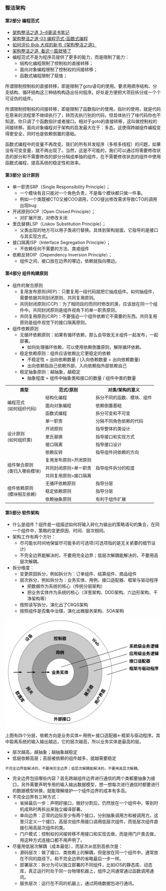 ### 整洁架构

#### 第2部分 编程范式
* [架构整洁之道 3~6章读书笔记](https://cloud.tencent.com/developer/article/1834412)
* [架构整洁之道-03 编程范式-函数式编程](https://juejin.cn/post/7027679199326371854)
* [如何评价 Bob 大叔的新书《架构整洁之道》](https://www.zhihu.com/question/301498382/answer/1018334384)
* [架构整洁之道, 看这一篇就够了](https://mp.weixin.qq.com/s/Kd1T40KZWvdThKC3IN6n-Q)
* 编程范式不是为程序员提供了更多的能力，而是限制了能力：
  * 结构化编程限制了控制权的直接转移；
  * 面向对象编程限制了控制权的间接转移；
  * 函数式编程限制了赋值；

所谓限制控制权的直接转移，即是限制了goto语句的使用。要求用顺序结构、分支结构、循环结构这三种结构构造出任何程序。好处是方便把大项目拆分成一个个可证伪的组件。

所谓限制控制权的间接转移，即是限制了函数指针的使用。指针的使用，就是代码在原来的流程里不继续执行了，转而去执行别的代码，但具体执行了啥代码你也不知道，你只调了个函数指针或者接口。相对于goto的直接转移，这叫做控制权的间接转移。面向对象编程对于架构的启发最大在于：多态。这使得跨越组件编程变得更安全，同时也是依赖倒置的基础。

函数式编程中的变量不再改变。我们的所有并发程序（多核多线程）的问题，如果没有可变变量，就不再出现了。当然，这是不可能的，我们可以通过将需要修改状态的部分和不需要修改的部分分隔成单独的组件，在不需要修改状态的组件中使用函数式编程，提高系统的稳定性和效率。

#### 第3部分 设计原则
* 单一职责SRP（Single Responsibility Principle）；
  * 一个模块有且只能对一个角色负责，不是每个模块都只做一件事。
  * 例如一个类既被CTO又被COO调用，COO提出修改需求导致CTO的调用出现bug
* 开闭原则OCP（Open Closed Principle）；
  * 对扩展开放，对修改关闭
* 里氏替换LSP（Liskov Substitution Principle）；
  * 父类出现的地方可以用子类进行替换。具体到架构层面，它指导的是接口与其实现方式。
* 接口隔离ISP（Interface Segregation Principle）；
  * 不依赖任何不需要的方法、类或组件
* 依赖反转DIP（Dependency Inversion Principle）；
  * 组件之间，接口放在边界的哪边，依赖就指向哪边。

#### 第4部分 组件构建原则
* 组件的聚合原则
  * 复用发布原则(REP)：只要复用一段代码就把它抽成组件。如何抽组件，需要依据共同封闭原则、共同复用原则。
  * 共同封闭原则(CCP)：为了相同目的而同时修改的类，应该放在同一个组件中。共同封闭原则是组件视角下的单一职责原则。
  * 共同复用原则(CRP)：不要强迫一个组件依赖它不需要的东西。共同复用原则是组件视觉下的接口隔离原则。
* 组件依赖原则
  * 无循环依赖原则：如果有循环依赖，那么会导致无关组件一起发布，一起部署。
    * 如何处理循环依赖，可以使用依赖倒置原则，解除循环依赖。
  * 稳定依赖原则：组件应该依赖比它更稳定的依赖
    * 不稳定性 = 出向依赖数量 / (入向依赖数量 + 出向依赖数量)
    * 出向依赖指自己依赖外部，入向依赖指外部依赖自己
  * 稳定抽象原则：越抽象，越稳定
    * 抽象程度 = 组件中抽象类和接口的数量 / 组件中类的数量
    
<table>
    <tr>
        <th>类型</th>
        <th>范式/原则</th>
        <th>对类/架构的意义</th>  
    </tr>
    <tr>
        <td rowspan="3">编程范式<br>(如何组织代码)</td>
        <td>结构化编程</td>
        <td>拆分不同的函数、模块、组件</td>
    </tr>
    <tr>
        <td>面向对象编程</td>
        <td>依赖倒置基础</td>
    </tr>
    <tr>
        <td>函数式编程</td>
        <td>拆分可变和不可变</td>
    </tr>
    <tr>
        <td rowspan="5">设计原则<br>(如何组织类)</td>
        <td>单一职责</td>
        <td>分隔不同角色依赖的代码</td>
    </tr>
    <tr>
        <td>开闭原则</td>
        <td>指导整体的类设计</td>
    </tr>
    <tr>
        <td>里氏替换</td>
        <td>指导接口和实现方式</td>
    </tr>
    <tr>
        <td>接口隔离</td>
        <td>指导接口设计</td>
    </tr>
    <tr>
        <td>依赖反转</td>
        <td>指导组件间依赖的方向</td>
    </tr>
    <tr>
        <td rowspan="3">组件聚合原则<br>(类归入哪些模块)</td>
        <td>复用发布原则=开闭原则</td>
        <td rowspan="3">指导组件拆分的粒度</td>
    </tr>
    <tr>
        <td>共同封闭原则=单一职责</td>
    </tr>
    <tr>
        <td>共同复用原则=接口隔离</td>
    </tr>
    <tr>
        <td rowspan="3">组件依赖原则<br>(模块相互依赖)</td>
        <td>无循环依赖原则</td>
        <td>指导分层</td>
    </tr>
    <tr>
        <td>稳定依赖原则</td>
        <td>指导分层</td>
    </tr>
    <tr>
        <td>依赖抽象原则</td>
        <td>有利于组件扩展</td>
    </tr>
</table>

#### 第5部分 软件架构
* 什么是组件？组件是一组描述如何将输入转化为输出的策略语句的集合，在同一个组件中，策略的变更原因、时间、层次相同。
* 架构工作有两个方针：
  * 尽可能长时间地保留尽可能多的可选项(可选项指的是无关紧要的细节设计)
  * 不完全边界能解决的，不要用完全边界；低层次解耦能解决的，不要用高层次解耦。
* 拆分维度：
  * 变更原因拆分，例如拆分为：订单组件、结算组件、商品组件
  * 层次拆分，例如拆分为：业务实体、用例、接口适配器、框架与驱动程序
    * 把数据作为系统的核心（传统分层架构）
    * 把业务实体作为系统的核心（洋葱架构、DDD架构、六边形架构、干净架构等）
  * 按照读写拆分，演化出了CRQS架构
  * 按照组件是否集中治理，演化出微服务架构、SOA架构

![img](../images/four-layers.jpg)

上图有四个分层，依赖方向是业务实体<-用例<-接口适配器<-框架与驱动程序。其中距离系统的输入输出越远，它的层次越高，所以业务实体是最高的层。
* 层次越高，越抽象；越抽象越稳定
* 低层依赖高层；高层被依赖的组件越多，就越需要稳定

`不完全边界能解决的，不要用完全边界；低层次解耦能解决的，不要用高层次解耦。`

* 完全边界包括哪些内容？首先跨越组件边界进行通信的两个类都要抽象为接口，另外需要声明专用的输入输出数据模型，想一想每次进行通信时都要进行的数据模型转换，就能理解维护一个组件边界的成本有多高。
* 不完全边界有三种方式：
  * 省掉最后一步：声明好接口，做好分割后，仍然放在一个组件中，等到时机成熟时再拆出来独立编译部署。
  * 单向边界：正常的边际至少有两个接口，分别抽象调用方和被调用方。这里只定义一个接口，高层次组件用接口调用低层次组件，而低层次组件直接引用高层次组件的类。
  * 门户模式：控制权的间接转移不用接口和实现去做，而是用门户类去做，用这种方式连接口都不用声明了。
* 尽量用低层次解耦（成本最低），而层次从低到高依次是：
  * 源码层次：做了接口、类依赖上的解耦，但是放在同一个组件中，通常放在不同的路径下。和不完全边界的省略最后一步一样。
  * 部署层次：拆分为可以独立部署的不同组件，比如iOS的静态库、动态库，真正运行时处于同一台物理机器上，组件之间通常通过函数调用通讯。
  * 服务层次：运行在不同的机器上，通过网络数据包进行通讯。


















